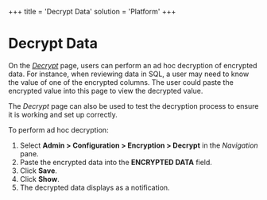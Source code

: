 +++
title = 'Decrypt Data'
solution = 'Platform'
+++

# Decrypt Data

On the *[Decrypt](../Sys_Admin/Page_Desc/Decrypt)* page, users can
perform an ad hoc decryption of encrypted data. For instance, when
reviewing data in SQL, a user may need to know the value of one of the
encrypted columns. The user could paste the encrypted value into this
page to view the decrypted value.

The *Decrypt* page can also be used to test the decryption process to
ensure it is working and set up correctly.

To perform ad hoc decryption:

1.  Select **Admin \> Configuration \> Encryption \> Decrypt** in the
    *Navigation* pane.
2.  Paste the encrypted data into the **ENCRYPTED DATA** field.
3.  Click **Save**.
4.  Click **Show**.
5.  The decrypted data displays as a notification.
